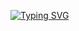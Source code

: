 [![Typing SVG](https://readme-typing-svg.demolab.com?font=Roboto&size=30&duration=5083&pause=1016&color=000000&background=41FF2D00&multiline=true&width=588&height=105&lines=Hi+I'm+пчр⠵+Welcome+to+my+Repo)](https://git.io/typing-svg)
